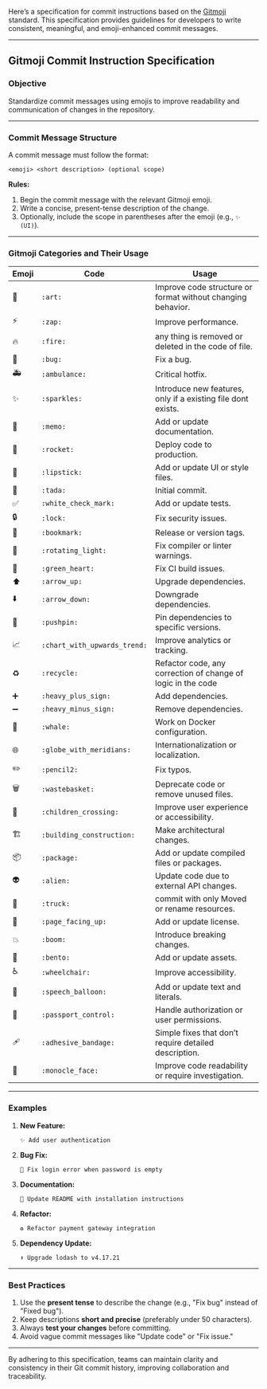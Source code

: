 Here’s a specification for commit instructions based on the [Gitmoji](https://gitmoji.dev/) standard. This specification provides guidelines for developers to write consistent, meaningful, and emoji-enhanced commit messages.

---

## **Gitmoji Commit Instruction Specification**

### **Objective**
Standardize commit messages using emojis to improve readability and communication of changes in the repository.

---

### **Commit Message Structure**

A commit message must follow the format:
```
<emoji> <short description> (optional scope)
```

**Rules:**
1. Begin the commit message with the relevant Gitmoji emoji.
2. Write a concise, present-tense description of the change.
3. Optionally, include the scope in parentheses after the emoji (e.g., `✨ (UI)`).

---

### **Gitmoji Categories and Their Usage**

| Emoji  | Code           | Usage                                                                 |
|--------|----------------|-----------------------------------------------------------------------|
| 🎨     | `:art:`        | Improve code structure or format without changing behavior.           |
| ⚡️     | `:zap:`        | Improve performance.                                                  |
| 🔥     | `:fire:`       | any thing is removed or deleted in the code of file.                                                |
| 🐛     | `:bug:`        | Fix a bug.                                                           |
| 🚑     | `:ambulance:`  | Critical hotfix.                                                     |
| ✨     | `:sparkles:`   | Introduce new features, only if a existing file dont exists.                                              |
| 📝     | `:memo:`       | Add or update documentation.                                         |
| 🚀     | `:rocket:`     | Deploy code to production.                                           |
| 💄     | `:lipstick:`   | Add or update UI or style files.                                     |
| 🎉     | `:tada:`       | Initial commit.                                                     |
| ✅     | `:white_check_mark:` | Add or update tests.                                            |
| 🔒     | `:lock:`       | Fix security issues.                                                |
| 🔖     | `:bookmark:`   | Release or version tags.                                            |
| 🚨     | `:rotating_light:` | Fix compiler or linter warnings.                                  |
| 💚     | `:green_heart:` | Fix CI build issues.                                                |
| ⬆️     | `:arrow_up:`   | Upgrade dependencies.                                               |
| ⬇️     | `:arrow_down:` | Downgrade dependencies.                                             |
| 📌     | `:pushpin:`    | Pin dependencies to specific versions.                              |
| 📈     | `:chart_with_upwards_trend:` | Improve analytics or tracking.                         |
| ♻️     | `:recycle:`    | Refactor code, any correction of change of logic in the code         |
| ➕     | `:heavy_plus_sign:` | Add dependencies.                                               |
| ➖     | `:heavy_minus_sign:` | Remove dependencies.                                           |
| 🐳     | `:whale:`      | Work on Docker configuration.                                       |
| 🌐     | `:globe_with_meridians:` | Internationalization or localization.                      |
| ✏️     | `:pencil2:`    | Fix typos.                                                          |
| 🗑️     | `:wastebasket:` | Deprecate code or remove unused files.                             |
| 🚸     | `:children_crossing:` | Improve user experience or accessibility.                     |
| 🏗️     | `:building_construction:` | Make architectural changes.                              |
| 📦     | `:package:`    | Add or update compiled files or packages.                           |
| 👽     | `:alien:`      | Update code due to external API changes.                            |
| 🚚     | `:truck:`      | commit with only Moved or rename resources.                                           |
| 📄     | `:page_facing_up:` | Add or update license.                                           |
| 💥     | `:boom:`       | Introduce breaking changes.                                         |
| 🍱     | `:bento:`      | Add or update assets.                                               |
| ♿     | `:wheelchair:` | Improve accessibility.                                              |
| 💬     | `:speech_balloon:` | Add or update text and literals.                                 |
| 🛂     | `:passport_control:` | Handle authorization or user permissions.                      |
| 🩹     | `:adhesive_bandage:` | Simple fixes that don’t require detailed description.          |
| 🧐     | `:monocle_face:` | Improve code readability or require investigation.                |

---

### **Examples**

1. **New Feature:**
   ```
   ✨ Add user authentication
   ```
2. **Bug Fix:**
   ```
   🐛 Fix login error when password is empty
   ```
3. **Documentation:**
   ```
   📝 Update README with installation instructions
   ```
4. **Refactor:**
   ```
   ♻️ Refactor payment gateway integration
   ```
5. **Dependency Update:**
   ```
   ⬆️ Upgrade lodash to v4.17.21
   ```

---

### **Best Practices**

1. Use the **present tense** to describe the change (e.g., "Fix bug" instead of "Fixed bug").
2. Keep descriptions **short and precise** (preferably under 50 characters).
3. Always **test your changes** before committing.
4. Avoid vague commit messages like "Update code" or "Fix issue."

---

By adhering to this specification, teams can maintain clarity and consistency in their Git commit history, improving collaboration and traceability.
